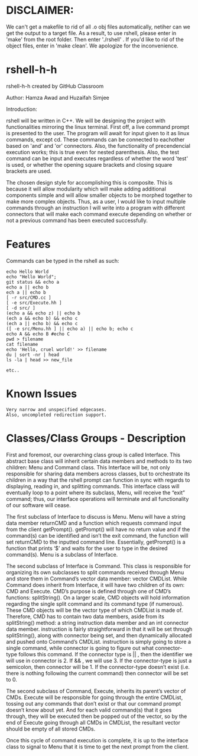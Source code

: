 # DISCLAIMER:
We can't get a makefile to rid of all .o obj files automatically, netiher can we get the output to a target file. As a result, to use rshell, please enter in 'make' from the root folder. Then enter './rshell' . If you'd like to rid of the object files, enter in 'make clean'. We apologize for the inconvenience.

# rshell-h-h
rshell-h-h created by GitHub Classroom

Author: Hamza Awad and Huzaifah Simjee


Introduction:

rshell will be written in C++. We will be designing the project with functionalities mirroring the linux terminal. First off, a live command prompt is presented to the user. The program will await for input given to it as linux commands, except cd. These commands can be connected to eachother based on 'and' and 'or' connectors. Also, the functionality of precendencial execution works; this is true even for nested parenthesis. Also, the test command can be input and executes regardless of whether the word 'test' is used, or whether the opening square brackets and closing square brackets are used.

The chosen design style for accomplishing this is composite. This is because it will allow modularity which will make adding additional components simple and will allow smaller objects to be morphed together to make more complex objects. Thus, as a user, I would like to input multiple commands through an instruction I will write into a program with different connectors that will make each command execute depending on whether or not a previous command has been executed successfully.


# Features
   Commands can be typed in the rshell as such:
	

	echo Hello World
	echo "Hello World";
	git status && echo a
	echo a || echo b
	ech a || echo b
	[ -r src/CMD.cc ]
	[ -e src/Execute.hh ]
	[ -d src/ ]
	(echo a && echo z) || echo b
	(ech a && echo b) && echo c
	(ech a || echo b) && echo c
	([ -e src/Menu.hh ] || echo a) || echo b; echo c
	echo A && echo B #echo C
	pwd > filename
	cat filename
	echo 'Hello, cruel world!' >> filename
	du | sort -nr | head
	ls -la | head >> new_file

	etc..


# Known Issues
	Very narrow and unspecified edgecases.
	Also, uncompleted redirection support.


# Classes/Class Groups - Description

First and foremost, our overarching class group is called Interface. 
This abstract base class will inherit certain data members and methods to its two children: Menu and Command class. 
This Interface will be, not only responsible for sharing data members across classes, but to orchestrate its children in a way that the rshell prompt can function in sync with regards to displaying, reading in, and splitting commands. 
This interface class will eventually loop to a point where its subclass, Menu, will receive the “exit” command; thus, our interface operations will terminate and all functionality of our software will cease.

The first subclass of Interface to discuss is Menu. 
Menu will have a string data member returnCMD and a function which requests command input from the client getPrompt().
getPrompt() will have no return value and if the command(s) can be identified and isn’t the exit command, the function will set returnCMD to the inputted command line. 
Essentially, getPrompt() is a function that prints ‘$’ and waits for the user to type in the desired command(s). 
Menu is a subclass of Interface.

The second subclass of Interface is Command. 
This class is responsible for organizing its own subclasses to split commands received through Menu and store them in Command’s vector data member: vector<CMD> CMDList. While Command does inherit from Interface, it will have two children of its own: CMD and Execute. 
CMD’s purpose is defined through one of CMD’s functions: splitString(). 
On a larger scale, CMD objects will hold information regarding the single split command and its command type (if numerous). 
These CMD objects will be the vector type of which CMDList is made of. 
Therefore, CMD has to contain two data members, aside from its splitString() method: a string instruction data member and an int connector data member. 
instruction is fairly straightforward in that it will be set through splitString(), along with connector being set, and then dynamically allocated and pushed onto Command’s CMDList. instruction is simply going to store a single command, while connector is going to figure out what connector-type follows this command. 
If the connector type is || , then the identifier we will use in connector is 2. 
If && , we will use 3. If the connector-type is just a semicolon, then connector will be 1. 
If the connector-type doesn’t exist (i.e. there is nothing following the current command) then connector will be set to 0.

The second subclass of Command, Execute, inherits its parent’s vector of CMDs. Execute will be responsible for going through the entire CMDList, tossing out any commands that don’t exist or that our command prompt doesn’t know about yet. 
And for each valid command(s) that it goes through, they will be executed then be popped out of the vector, so by the end of Execute going through all CMDs in CMDList, the resultant vector should be empty of all stored CMDs.

Once this cycle of command execution is complete, it is up to the interface class to signal to Menu that it is time to get the next prompt from the client.
